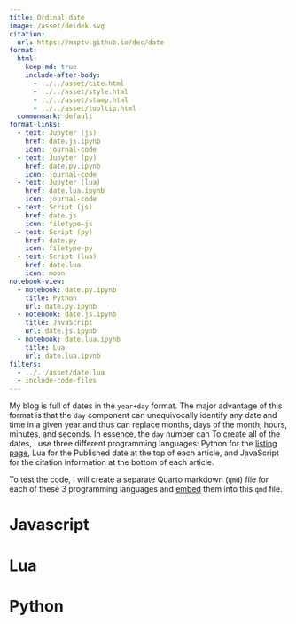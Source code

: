 ```yaml
---
title: Ordinal date
image: /asset/deidek.svg
citation:
  url: https://maptv.github.io/dec/date
format:
  html:
    keep-md: true
    include-after-body:
      - ../../asset/cite.html
      - ../../asset/style.html
      - ../../asset/stamp.html
      - ../../asset/tooltip.html
  commonmark: default
format-links:
  - text: Jupyter (js)
    href: date.js.ipynb
    icon: journal-code
  - text: Jupyter (py)
    href: date.py.ipynb
    icon: journal-code
  - text: Jupyter (lua)
    href: date.lua.ipynb
    icon: journal-code
  - text: Script (js)
    href: date.js
    icon: filetype-js
  - text: Script (py)
    href: date.py
    icon: filetype-py
  - text: Script (lua)
    href: date.lua
    icon: moon
notebook-view:
  - notebook: date.py.ipynb
    title: Python
    url: date.py.ipynb
  - notebook: date.js.ipynb
    title: JavaScript
    url: date.js.ipynb
  - notebook: date.lua.ipynb
    title: Lua
    url: date.lua.ipynb
filters:
  - ../../asset/date.lua
  - include-code-files
---
```








My blog is full of dates in the `year+day` format. The major advantage of this format is that the `day` component can unequivocally identify any date and time in a given year and thus can replace months, days of the month, hours, minutes, and seconds. In essence, the `day` number can  To create all of the dates, I use three different programming languages: Python for the [listing page](/list), Lua for the Published date at the top of each article, and JavaScript for the citation information at the bottom of each article.

To test the code, I will create a separate Quarto markdown (`qmd`) file for each of these 3 programming languages and [embed](https://quarto.org/docs/authoring/notebook-embed.html#overview) them into this `qmd` file.

# Javascript






<!-- 12A0366C|/Users/martinlaptev/maptv/maptv.github.io/dec/date/index.qmd|:date.js.ipynb |  | echo:true,warning:false,asis:true,eval:false -->











# Lua






<!-- 12A0366C|/Users/martinlaptev/maptv/maptv.github.io/dec/date/index.qmd|:date.lua.ipynb |  | echo:true,warning:false,asis:true,eval:false -->











# Python






<!-- 12A0366C|/Users/martinlaptev/maptv/maptv.github.io/dec/date/index.qmd|:date.py.ipynb |  | echo:true,warning:false,asis:true,eval:false -->
